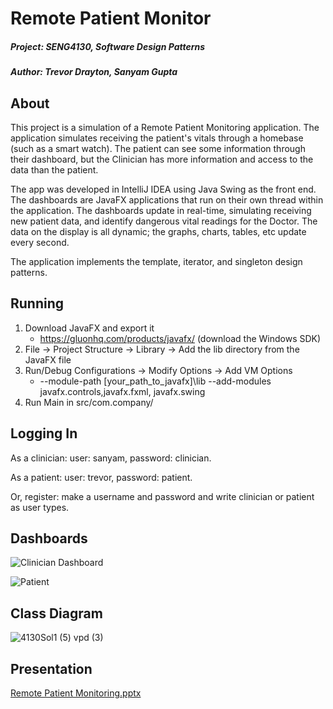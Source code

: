 # Remote Patient Monitor

##### Project: SENG4130, Software Design Patterns
##### Author: Trevor Drayton, Sanyam Gupta

## About 

This project is a simulation of a Remote Patient Monitoring application. The application simulates receiving the patient's vitals through a homebase (such as a smart watch). The patient can see some information through their dashboard, but the Clinician has more information and access to the data than the patient.

The app was developed in IntelliJ IDEA using Java Swing as the front end. The dashboards are JavaFX applications that run on their own thread within the application. The dashboards update in real-time, simulating receiving new patient data, and identify dangerous vital readings for the Doctor. The data on the display is all dynamic; the graphs, charts, tables, etc update every second.

The application implements the template, iterator, and singleton design patterns.

## Running

1. Download JavaFX and export it
	- https://gluonhq.com/products/javafx/ (download the Windows SDK)
2. File -> Project Structure -> Library -> Add the lib directory from the JavaFX file
3. Run/Debug Configurations -> Modify Options -> Add VM Options
	- --module-path [your_path_to_javafx]\lib --add-modules javafx.controls,javafx.fxml, javafx.swing
4. Run Main in src/com.company/

## Logging In

As a clinician: user: sanyam, password: clinician.

As a patient: user: trevor, password: patient.

Or, register: make a username and password and write clinician or patient as user types.

## Dashboards

![Clinician Dashboard](https://user-images.githubusercontent.com/56656811/225744869-2254828c-c7c6-4278-b2af-e845524fb51d.png)

![Patient](https://user-images.githubusercontent.com/56656811/225745362-b873e777-7d17-4a1d-bcdf-d86995b8170d.png)

## Class Diagram

![4130Sol1 (5) vpd (3)](https://user-images.githubusercontent.com/56656811/225741246-7af124e7-dafc-4201-9756-e071b2973dcf.png)

## Presentation

[Remote Patient Monitoring.pptx](https://github.com/TrevorDrayton03/SENG4130_REMOTE_PATIENT_MONITORING/files/10995421/Remote.Patient.Monitoring.pptx)
